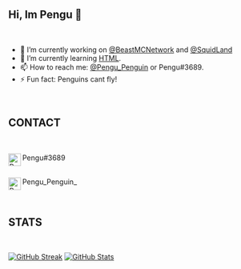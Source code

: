 ## Hi, Im Pengu 👋

</br>

- 🔭 I’m currently working on [@BeastMCNetwork](https://github.com/BeastMC-Network) and [@SquidLand](https://github.com/squidland)
- 🌱 I’m currently learning [HTML](https://html.com/).  
- 📫 How to reach me: [@Pengu_Penguin](https://twitter.com/Pengu_Penguin_) or Pengu#3689.  
- ⚡ Fun fact: Penguins cant fly!

</br>

## CONTACT

</br>

<img align="left" alt="PenguThePenguin" target="_blank" width="25px" src="https://raw.githubusercontent.com/anuraghazra/anuraghazra/master/assets/discord-round.svg"/> Pengu#3689

</br><img align="left" alt="PenguThePenguin" target="_blank" width="25px" src="https://raw.githubusercontent.com/anuraghazra/anuraghazra/master/assets/twitter.svg"/> Pengu_Penguin_

</br>

## STATS

</br>

[![GitHub Streak](http://github-readme-streak-stats.herokuapp.com?user=PenguThePenguin&theme=radical&ring=9F00DD&fire=DD2727)](https://git.io/streak-stats)
[![GitHub Stats](https://github-readme-stats.vercel.app/api?username=PenguThePenguin&show_icons=true&count_private=true&include_all_commits=true&theme=radical)](https://github.com/PenguThePenguin/)

</br>
